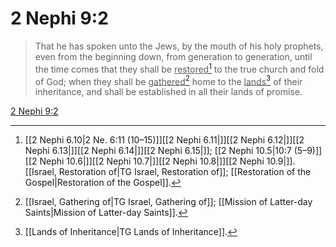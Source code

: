 # 2 Nephi 9:2

> That he has spoken unto the Jews, by the mouth of his holy prophets, even from the beginning down, from generation to generation, until the time comes that they shall be <u>restored</u>[^a] to the true church and fold of God; when they shall be <u>gathered</u>[^b] home to the <u>lands</u>[^c] of their inheritance, and shall be established in all their lands of promise.

[2 Nephi 9:2](https://www.churchofjesuschrist.org/study/scriptures/bofm/2-ne/9?lang=eng&id=p2#p2)


[^a]: [[2 Nephi 6.10|2 Ne. 6:11 (10–15)]][[2 Nephi 6.11|]][[2 Nephi 6.12|]][[2 Nephi 6.13|]][[2 Nephi 6.14|]][[2 Nephi 6.15|]]; [[2 Nephi 10.5|10:7 (5–9)]][[2 Nephi 10.6|]][[2 Nephi 10.7|]][[2 Nephi 10.8|]][[2 Nephi 10.9|]]. [[Israel, Restoration of|TG Israel, Restoration of]]; [[Restoration of the Gospel|Restoration of the Gospel]].  
[^b]: [[Israel, Gathering of|TG Israel, Gathering of]]; [[Mission of Latter-day Saints|Mission of Latter-day Saints]].  
[^c]: [[Lands of Inheritance|TG Lands of Inheritance]].  
